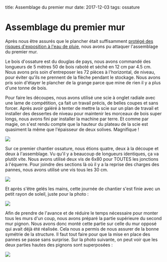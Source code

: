 title: Assemblage du premier mur
date: 2017-12-03
tags: ossature

# Assemblage du premier mur

Après nous être assurés que le plancher était suffisamment [protégé des risques d'exposition à l'eau de pluie]({filename}/chalet/protection_plancher.md), nous avons pu attaquer l'assemblage du premier mur.

Le bois d'ossature est du douglas de pays, nous avons commandé des longueurs de 5 mètres 50 de bois raboté et séché en 12&nbsp;cm par 4.5&nbsp;cm. Nous avons pris soin d'entreposer les 72 pièces à l'horizontal, de niveau, pour éviter qu'ils ne prennent de la flèche pendant le stockage. Nous avons pris soin d'étayer le plancher de la grange parce que mine de rien il y a plus d'une tonne de bois.

Pour faire les découpes, nous avons utilisé une scie à onglet radiale avec une lame de compétition, ça fait un travail précis, de belles coupes et sans forcer. Après avoir galéré à tenter de mettre la scie sur un plan de travail et installer des dessertes de niveau pour maintenir les morceaux de bois super longs, nous avons fini par installer la machine par terre. Et comme par magie, on s'est rendu compte que la hauteur du plateau de la scie est quasiment la même que l'épaisseur de deux solives. Magnifique !

<img src="images/chalet/ossature/decoupe.jpg"/>

Sur ce premier chantier ossature, nous étions quatre, deux à la découpe et deux à l'assemblage. Vu qu'il y a beaucoup de longueurs identiques, ça va plutôt vite. Nous avons utilisé deux vis de 6x80 pour TOUTES les jonctions à l'équerre. Pour joindre des sections là où il y a la reprise des charges des pannes, nous avons utilisé une vis tous les 30&nbsp;cm.

<img src="images/chalet/ossature/vissage.jpg"/>

Et après s'être gelés les mains, cette journée de chantier s'est finie avec un petit rayon de soleil, juste pour la photo&nbsp;:

<img src="images/chalet/ossature/assemblage_triangle.jpg"/>

Afin de prendre de l'avance et de réduire le temps nécessaire pour monter tous les murs d'un coup, nous avons préparé la partie supérieure du second mur pignon. Nous avons donc monté cette partie sur celle du mur opposé qui avait déjà été réalisée. Cela nous a permis de nous assurer de la bonne symétrie de la structure. Il faut tout faire pour que la mise en place des pannes se passe sans surprise. Sur la photo suivante, on peut voir que les deux parties hautes des pignons sont superposées :

<img src="images/chalet/ossature/duplication_pignon.jpg"/>

